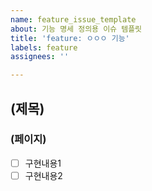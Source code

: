 ```yaml
---
name: feature_issue_template
about: 기능 명세 정의용 이슈 템플릿
title: 'feature: ㅇㅇㅇ 기능'
labels: feature
assignees: ''

---
```


## (제목)
### (페이지)
- [ ] 구현내용1
- [ ] 구현내용2
